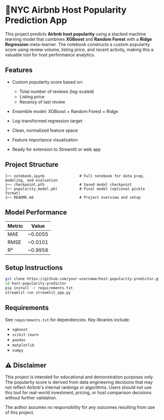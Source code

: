 # 🗽NYC Airbnb Host Popularity Prediction App

This project predicts **Airbnb host popularity** using a stacked machine learning model that combines **XGBoost** and **Random Forest** with a **Ridge Regression** meta-learner. The notebook constructs a custom popularity score using review volume, listing price, and recent activity, making this a valuable tool for host performance analytics.

## Features

* Custom popularity score based on:

  * Total number of reviews (log-scaled)
  * Listing price
  * Recency of last review
* Ensemble model: XGBoost + Random Forest + Ridge
* Log-transformed regression target
* Clean, normalized feature space
* Feature importance visualization
* Ready for extension to Streamlit or web app

## Project Structure

```
├── notebook.ipynb                # Full notebook for data prep, modeling, and evaluation
├── checkpoint.pth                # Saved model checkpoint
├── popularity_model.pkl          # Final model (optional pickle format)
├── README.md                     # Project overview and setup
```

## Model Performance

| Metric | Value    |
| ------ | -------- |
| MAE    | \~0.0055 |
| RMSE   | \~0.0101 |
| R²     | \~0.9958 |

## Setup Instructions

```bash
git clone https://github.com/your-username/host-popularity-predictor.git
cd host-popularity-predictor
pip install -r requirements.txt
streamlit run streamlit_app.py
```

## Requirements

See `requirements.txt` for dependencies. Key libraries include:

* `xgboost`
* `scikit-learn`
* `pandas`
* `matplotlib`
* `numpy`


## ⚠️ Disclaimer

This project is intended for educational and demonstration purposes only. The popularity score is derived from data engineering decisions that may not reflect Airbnb's internal rankings or algorithms. Users should not use this tool for real-world investment, pricing, or host comparison decisions without further validation.

The author assumes no responsibility for any outcomes resulting from use of this project.
